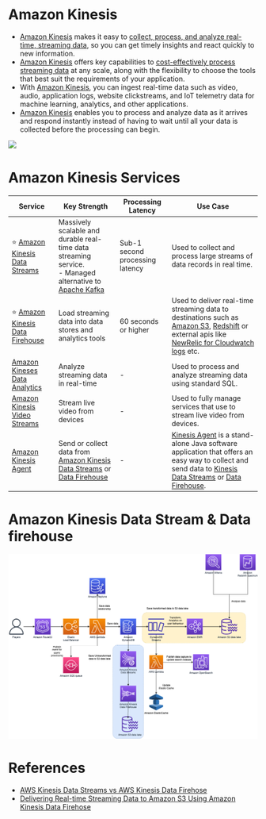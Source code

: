 # Amazon Kinesis
- [Amazon Kinesis](https://aws.amazon.com/kinesis/) makes it easy to [collect, process, and analyze real-time, streaming data](../../../../1_HLDDesignComponents/5_BigDataComponents/StreamProcessing/Readme.md), so you can get timely insights and react quickly to new information.
- [Amazon Kinesis]() offers key capabilities to [cost-effectively process streaming data](../../../../1_HLDDesignComponents/5_BigDataComponents/StreamProcessing/Readme.md) at any scale, along with the flexibility to choose the tools that best suit the requirements of your application. 
- With [Amazon Kinesis](), you can ingest real-time data such as video, audio, application logs, website clickstreams, and IoT telemetry data for machine learning, analytics, and other applications. 
- [Amazon Kinesis]() enables you to process and analyze data as it arrives and respond instantly instead of having to wait until all your data is collected before the processing can begin.

![](https://k21academy.com/wp-content/uploads/2020/12/2020-12-12-13_15_47-AWS-Certified-Solutions-Architect-Slides-v3.5.pdf-Personal-Microsoft%E2%80%8B-Edge.png)

# Amazon Kinesis Services

| Service                                                                                            | Key Strength                                                                                                                                                                     | Processing Latency              | Use Case                                                                                                                                                                                                                                                                                                                             |
|----------------------------------------------------------------------------------------------------|----------------------------------------------------------------------------------------------------------------------------------------------------------------------------------|---------------------------------|--------------------------------------------------------------------------------------------------------------------------------------------------------------------------------------------------------------------------------------------------------------------------------------------------------------------------------------|
| :star: [Amazon Kinesis Data Streams](../../../5_MessageBrokerServices/AmazonKinesisDataStreams.md) | Massively scalable and durable real-time data streaming service.<br/>- Managed alternative to [Apache Kafka](../../../../1_HLDDesignComponents/4_MessageBrokers/Kafka/Readme.md) | Sub-1 second processing latency | Used to collect and process large streams of data records in real time.                                                                                                                                                                                                                                                              |
| :star: [Amazon Kinesis Data Firehouse](AmazonKinesisDataFirehouse.md)                              | Load streaming data into data stores and analytics tools                                                                                                                         | 60 seconds or higher            | Used to deliver real-time streaming data to destinations such as [Amazon S3](../../../7_StorageServices/3_ObjectStorageS3/Readme.md), [Redshift](../../DataWarehouse/AmazonRedshift.md) or external apis like [NewRelic for Cloudwatch logs](https://docs.aws.amazon.com/AmazonCloudWatch/latest/logs/SubscriptionFilters.html) etc. |
| [Amazon Kineses Data Analytics](../../DataAnalytics/AmazonKinesisDataAnalytics.md)                 | Analyze streaming data in real-time                                                                                                                                              | -                               | Used to process and analyze streaming data using standard SQL.                                                                                                                                                                                                                                                                       |
| [Amazon Kinesis Video Streams](https://aws.amazon.com/kinesis/video-streams)                       | Stream live video from devices                                                                                                                                                   | -                               | Used to fully manage services that use to stream live video from devices.                                                                                                                                                                                                                                                            |
| [Amazon Kinesis Agent](https://docs.aws.amazon.com/streams/latest/dev/writing-with-agents.html)    | Send or collect data from [Amazon Kinesis Data Streams](../../../5_MessageBrokerServices/AmazonKinesisDataStreams.md) or [Data Firehouse](AmazonKinesisDataFirehouse.md)         | -                               | [Kinesis Agent](https://docs.aws.amazon.com/streams/latest/dev/writing-with-agents.html) is a stand-alone Java software application that offers an easy way to collect and send data to [Kinesis Data Streams](../../../5_MessageBrokerServices/AmazonKinesisDataStreams.md) or [Data Firehouse](AmazonKinesisDataFirehouse.md).     |

# Amazon Kinesis Data Stream & Data firehouse

![](../../../0_AWSDesigns/IOTDataCapture/assets/AWS-IOT-Data-Capture.png)

# References
- [AWS Kinesis Data Streams vs AWS Kinesis Data Firehose](https://www.whizlabs.com/blog/aws-kinesis-data-streams-vs-aws-kinesis-data-firehose/)
- [Delivering Real-time Streaming Data to Amazon S3 Using Amazon Kinesis Data Firehose](https://towardsdatascience.com/delivering-real-time-streaming-data-to-amazon-s3-using-amazon-kinesis-data-firehose-2cda5c4d1efe)